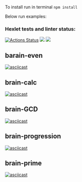 To install run in terminal `npm install`

Below run examples:

### Hexlet tests and linter status:
[![Actions Status](https://github.com/Arguzspb/frontend-project-lvl1/workflows/hexlet-check/badge.svg)](https://github.com/Arguzspb/frontend-project-lvl1/actions)
<a href="https://codeclimate.com/github/codeclimate/codeclimate/maintainability"><img src="https://api.codeclimate.com/v1/badges/a99a88d28ad37a79dbf6/maintainability" /></a>
<a href="https://github.com//Arguzspb/frontend-project-lvl1/actions"><img src="https://github.com//Arguzspb/frontend-project-lvl1/workflows/eslint-check/badge.svg" /></a>

## **barain-even**

[![asciicast](https://asciinema.org/a/s4ez4jIkkUJizq6auXruJaCLn.svg)](https://asciinema.org/a/s4ez4jIkkUJizq6auXruJaCLn)

## **brain-calc**

[![asciicast](https://asciinema.org/a/5BzghBy2CmLSKwKJPjTOnqMLW.svg)](https://asciinema.org/a/5BzghBy2CmLSKwKJPjTOnqMLW)

## **brain-GCD**

[![asciicast](https://asciinema.org/a/FFkxKUCsE9IfXvtudy0WGiA8J.svg)](https://asciinema.org/a/FFkxKUCsE9IfXvtudy0WGiA8J)

## **brain-progression**

[![asciicast](https://asciinema.org/a/eoi8fDBy4o0GC0RHKoBHYdzha.svg)](https://asciinema.org/a/eoi8fDBy4o0GC0RHKoBHYdzha)

## **brain-prime**

[![asciicast](https://asciinema.org/a/x0WQnfA996inDeudKrE0TA14V.svg)](https://asciinema.org/a/x0WQnfA996inDeudKrE0TA14V)
